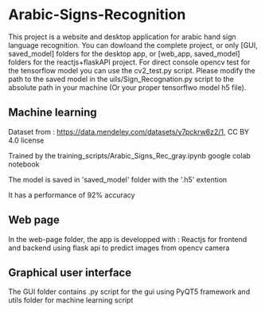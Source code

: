 # Arabic-Signs-Recognition
This project is a website and desktop application for arabic hand sign language recognition.
You can dowloand the complete project, or only [GUI, saved_model] folders for the desktop app, or [web_app, saved_model] folders for the reactjs+flaskAPI project.
For direct console opencv test for the tensorflow model you can use the cv2_test.py script.
Please modify the path to the saved model in the uils/Sign_Recognation.py script to the absolute path in your machine (Or your proper tensorflwo model h5 file).



## Machine learning
Dataset from : https://data.mendeley.com/datasets/y7pckrw6z2/1, CC BY 4.0 license

Trained by the training_scripts/Arabic_Signs_Rec_gray.ipynb google colab notebook

The model is saved in 'saved_model' folder with the '.h5' extention

It has a performance of 92% accuracy

## Web page
In the web-page folder, the app is developped with :
Reactjs for frontend and backend using flask api to predict images from opencv camera


## Graphical user interface
The GUI folder contains .py script for the gui using PyQT5 framework and utils folder for machine learning script
